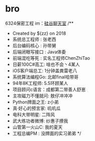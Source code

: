 # bro
6324保密工程
im：<a href="https://gitter.im/%E7%A1%85%E8%B0%B7/Lobby#">硅谷聊天室</a>
/**
 * Created by ${zz} on 2018
 * 系统总工程师 : 张老西
 * 后台编码核心 : 孙带舅
 * 后端闭眼写接口 : Java体委
 * 前端混吃等死 : 实名工程师ChenZhiTao
 * 日薪100C#高工: 啥也不会丶4某人
 * iOS客户端总工: 1分钟盖粪雷老八
 * 系统算法编程Go: 北邮final哈带哥
 * 94年8K工程师: 5.5环顾某人
 * 项目顾问c语言：成都第二带善人舒崽
 * 主攻磁力不懂就问: 敖仔冲冲冲
 * Python牌面之王: z小弟
 * 真·好心的预言家: 叽叽瓜
 * 电科大带明星: 二阵风
 * 武大练功者微博: 纱惠子撩我
 * 山管第一火山C: 我的夏天
 * 工程总编PM : 没牌面的实习弟弟
 */
